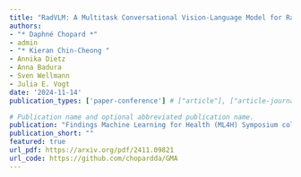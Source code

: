 ```yaml
---
title: "RadVLM: A Multitask Conversational Vision-Language Model for Radiology"
authors:
- "* Daphné Chopard *"
- admin
- "* Kieran Chin-Cheong "
- Annika Dietz
- Anna Badura
- Sven Wellmann
- Julia E. Vogt
date: '2024-11-14'
publication_types: ['paper-conference'] # ["article"], ["article-journal"] or ['paper-conference']

# Publication name and optional abbreviated publication name.
publication: "Findings Machine Learning for Health (ML4H) Symposium colocated with NeurIPS 2024"
publication_short: ""
featured: true
url_pdf: https://arxiv.org/pdf/2411.09821
url_code: https://github.com/chopardda/GMA
---
```

